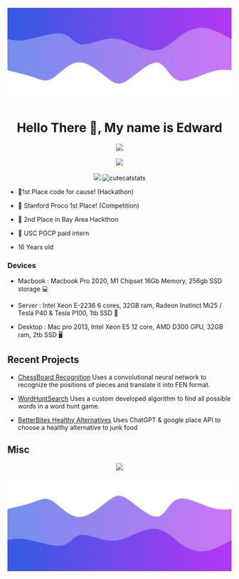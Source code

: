 ![Header](./header.png)

<h1 align="center"> Hello There 👋, My name is Edward </h1>
<p align="center">
    <img src="https://skillicons.dev/icons?i=py,pytorch,tensorflow,docker,ubuntu,"/>
</p>
<p align="center">
    <img src="https://skillicons.dev/icons?i=swift,nodejs,html"/>
</p>
<p align="center">    
    <img src="https://skillicons.dev/icons?i=discord,electron,vscode”/>
</p>


<p align="center"> <img src="https://komarev.com/ghpvc/?username=WaterBongo&style=flat-square" alt="cutecatstats" /> </p>

* 🌱1st Place code for cause! (Hackathon)

* 🌱 Stanford Proco 1st Place! (Competition)

* 🌱 2nd Place in Bay Area Hackthon

* 🌱 USC PGCP paid intern

* 16 Years old

### Devices

* Macbook : Macbook Pro 2020, M1 Chipset 16Gb Memory, 256gb SSD storage 💻

* Server : Intel Xeon E-2236 6 cores, 32GB ram, Radeon Instinct Mi25 / Tesla P40 & Tesla P100, 1tb SSD 💾

* Desktop : Mac pro 2013, Intel Xeon E5 12 core, AMD D300 GPU, 32GB ram, 2tb SSD 🖥️

## Recent Projects

* [ChessBoard Recognition](https://github.com/WaterBongo/chess.com-Board-To-Fen/) Uses a convolutional neural network to recognize the positions of pieces and translate it into FEN format.

* [WordHuntSearch](https://github.com/WaterBongo/WordHuntSearch) Uses a custom developed algorithm to find all possible words in a word hunt game. 

* [BetterBites Healthy Alternatives](https://github.com/WaterBongo/BetterBites) Uses ChatGPT & google place API to choose a healthy alternative to junk food
## Misc

<p align="center">
  <img src="https://github-readme-stats.vercel.app/api/?username=waterbongo&title_color=674fc9&text_color=9f9f9f&show_icons=true&bg_color=00000000&hide_border=true&icon_color=674fc9&hide_title=true&count_private=true" />
</p>

![Footer](./footer.png)
